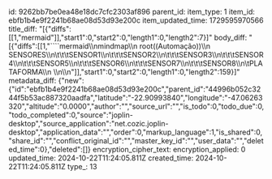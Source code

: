 id: 9262bb7be0ea48e18dc7cfc2303af896
parent_id: 
item_type: 1
item_id: ebfb1b4e9f2241b68ae08d53d93e200c
item_updated_time: 1729595970566
title_diff: "[{\"diffs\":[[1,\"mermaid\"]],\"start1\":0,\"start2\":0,\"length1\":0,\"length2\":7}]"
body_diff: "[{\"diffs\":[[1,\"````mermaid\\\nmindmap\\\n  root((Automação))\\\n    SENSORES\\\n\\t\\t\\tSENSOR1\\\n\\t\\t\\tSENSOR2\\\n\\t\\t\\tSENSOR3\\\n\\t\\t\\tSENSOR4\\\n\\t\\t\\tSENSOR5\\\n\\t\\t\\tSENSOR6\\\n\\t\\t\\tSENSOR7\\\n\\t\\t\\tSENSOR8\\\n\\tPLATAFORMA\\\n    \\\n\\\n\"]],\"start1\":0,\"start2\":0,\"length1\":0,\"length2\":159}]"
metadata_diff: {"new":{"id":"ebfb1b4e9f2241b68ae08d53d93e200c","parent_id":"44996b052c3244f5b53ac887320aadfa","latitude":"-22.90993840","longitude":"-47.06263320","altitude":"0.0000","author":"","source_url":"","is_todo":0,"todo_due":0,"todo_completed":0,"source":"joplin-desktop","source_application":"net.cozic.joplin-desktop","application_data":"","order":0,"markup_language":1,"is_shared":0,"share_id":"","conflict_original_id":"","master_key_id":"","user_data":"","deleted_time":0},"deleted":[]}
encryption_cipher_text: 
encryption_applied: 0
updated_time: 2024-10-22T11:24:05.811Z
created_time: 2024-10-22T11:24:05.811Z
type_: 13